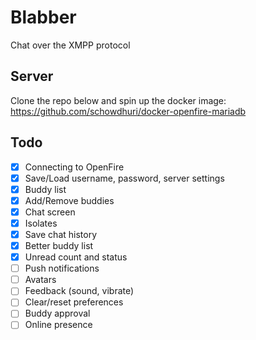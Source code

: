# Blabber

Chat over the XMPP protocol

## Server

Clone the repo below and spin up the docker image:
https://github.com/schowdhuri/docker-openfire-mariadb

## Todo

- [x] Connecting to OpenFire
- [x] Save/Load username, password, server settings
- [x] Buddy list
- [x] Add/Remove buddies
- [x] Chat screen
- [x] Isolates
- [x] Save chat history
- [x] Better buddy list
- [x] Unread count and status
- [ ] Push notifications
- [ ] Avatars
- [ ] Feedback (sound, vibrate)
- [ ] Clear/reset preferences
- [ ] Buddy approval
- [ ] Online presence
